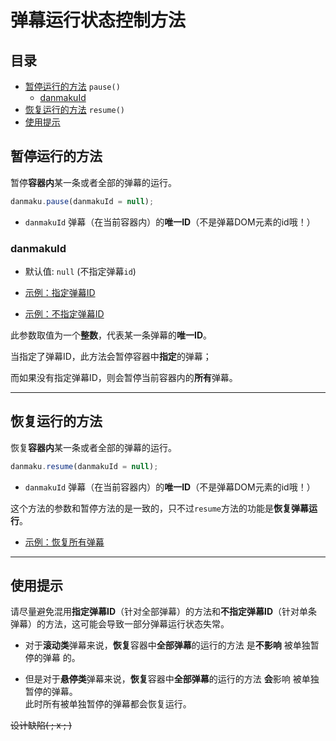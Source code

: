 # 弹幕运行状态控制方法

## 目录

- [暂停运行的方法](#暂停运行的方法) `pause()` 
    - [danmakuId](#danmakuid)
- [恢复运行的方法](#恢复运行的方法) `resume()`
- [使用提示](#使用提示) 

## 暂停运行的方法

暂停**容器内**某一条或者全部的弹幕的运行。

```javascript
danmaku.pause(danmakuId = null);
```

- `danmakuId` 弹幕（在当前容器内）的**唯一ID**（不是弹幕DOM元素的id哦！）

### danmakuId

* 默认值: `null` (不指定弹幕`id`)

* [示例：指定弹幕ID](https://ndanmaku.xbottle.top/#暂停%2F恢复指定弹幕)  

* [示例：不指定弹幕ID](https://ndanmaku.xbottle.top/#暂停所有弹幕)  

此参数取值为一个**整数**，代表某一条弹幕的**唯一ID**。  

当指定了弹幕ID，此方法会暂停容器中**指定**的弹幕；  

而如果没有指定弹幕ID，则会暂停当前容器内的**所有**弹幕。

------

## 恢复运行的方法

恢复**容器内**某一条或者全部的弹幕的运行。

```javascript
danmaku.resume(danmakuId = null);
```

- `danmakuId` 弹幕（在当前容器内）的**唯一ID**（不是弹幕DOM元素的id哦！）

这个方法的参数和暂停方法的是一致的，只不过`resume`方法的功能是**恢复弹幕运行**。

* [示例：恢复所有弹幕](https://ndanmaku.xbottle.top/#恢复所有弹幕)  

------

## 使用提示

请尽量避免混用**指定弹幕ID**（针对全部弹幕）的方法和**不指定弹幕ID**（针对单条弹幕）的方法，这可能会导致一部分弹幕运行状态失常。  

* 对于**滚动类**弹幕来说，**恢复**容器中**全部弹幕**的运行的方法 是**不影响** 被单独暂停的弹幕 的。

* 但是对于**悬停类**弹幕来说，**恢复**容器中**全部弹幕**的运行的方法 **会**影响 被单独暂停的弹幕。  
    此时所有被单独暂停的弹幕都会恢复运行。

<del>设计缺陷( ; x ;  )</del>

